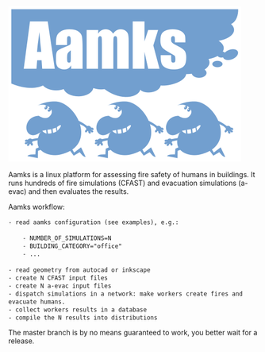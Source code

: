 ![alt text](logo.svg)


Aamks is a linux platform for assessing fire safety of humans in buildings. It
runs hundreds of fire simulations (CFAST) and evacuation
simulations (a-evac) and then evaluates the results. 

Aamks workflow:

	- read aamks configuration (see examples), e.g.:

		- NUMBER_OF_SIMULATIONS=N
		- BUILDING_CATEGORY="office"
		- ...

	- read geometry from autocad or inkscape
	- create N CFAST input files 
	- create N a-evac input files 
	- dispatch simulations in a network: make workers create fires and evacuate humans.
	- collect workers results in a database
	- compile the N results into distributions

The master branch is by no means guaranteed to work, you better wait for a
release. 
